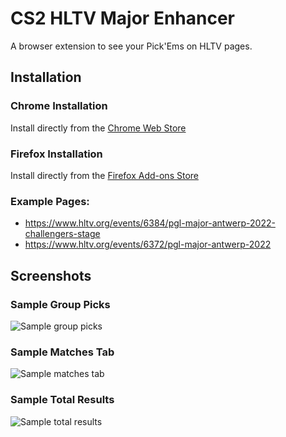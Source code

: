 # CS2 HLTV Major Enhancer

A browser extension to see your Pick'Ems on HLTV pages.

## Installation

### Chrome Installation
Install directly from the [Chrome Web Store](https://chromewebstore.google.com/detail/cs2-hltv-major-enhancer/phckaekhenkplmhbplmapgdilgenpail)

### Firefox Installation
Install directly from the [Firefox Add-ons Store](https://addons.mozilla.org/en-US/firefox/addon/cs2-hltv-major-enhancer/)

### Example Pages:
* https://www.hltv.org/events/6384/pgl-major-antwerp-2022-challengers-stage
* https://www.hltv.org/events/6372/pgl-major-antwerp-2022

## Screenshots

### Sample Group Picks
![Sample group picks](https://user-images.githubusercontent.com/40565718/198851725-ed03e1b8-a7cf-46c1-a98a-442bd01af1ef.png)

### Sample Matches Tab
![Sample matches tab](https://user-images.githubusercontent.com/40565718/198851740-ed67565e-fa7e-4ea4-810a-12b54374e40d.png)

### Sample Total Results
![Sample total results](https://user-images.githubusercontent.com/40565718/198851741-80be4b1b-449e-441a-b12f-b7dcaebb948b.png)
